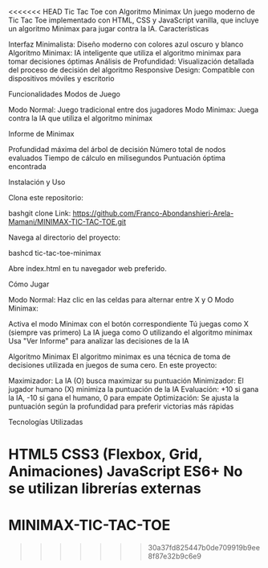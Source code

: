 <<<<<<< HEAD
Tic Tac Toe con Algoritmo Minimax
Un juego moderno de Tic Tac Toe implementado con HTML, CSS y JavaScript vanilla, que incluye un algoritmo Minimax para jugar contra la IA.
Características

Interfaz Minimalista: Diseño moderno con colores azul oscuro y blanco
Algoritmo Minimax: IA inteligente que utiliza el algoritmo minimax para tomar decisiones óptimas
Análisis de Profundidad: Visualización detallada del proceso de decisión del algoritmo
Responsive Design: Compatible con dispositivos móviles y escritorio

Funcionalidades
Modos de Juego

Modo Normal: Juego tradicional entre dos jugadores
Modo Minimax: Juega contra la IA que utiliza el algoritmo minimax

Informe de Minimax

Profundidad máxima del árbol de decisión
Número total de nodos evaluados
Tiempo de cálculo en milisegundos
Puntuación óptima encontrada

Instalación y Uso

Clona este repositorio:

bashgit clone Link: https://github.com/Franco-Abondanshieri-Arela-Mamani/MINIMAX-TIC-TAC-TOE.git

Navega al directorio del proyecto:

bashcd tic-tac-toe-minimax

Abre index.html en tu navegador web preferido.

Cómo Jugar

Modo Normal: Haz clic en las celdas para alternar entre X y O
Modo Minimax:

Activa el modo Minimax con el botón correspondiente
Tú juegas como X (siempre vas primero)
La IA juega como O utilizando el algoritmo minimax
Usa "Ver Informe" para analizar las decisiones de la IA



Algoritmo Minimax
El algoritmo minimax es una técnica de toma de decisiones utilizada en juegos de suma cero. En este proyecto:

Maximizador: La IA (O) busca maximizar su puntuación
Minimizador: El jugador humano (X) minimiza la puntuación de la IA
Evaluación: +10 si gana la IA, -10 si gana el humano, 0 para empate
Optimización: Se ajusta la puntuación según la profundidad para preferir victorias más rápidas

Tecnologías Utilizadas

HTML5
CSS3 (Flexbox, Grid, Animaciones)
JavaScript ES6+
No se utilizan librerías externas
=======
# MINIMAX-TIC-TAC-TOE
>>>>>>> 30a37fd825447b0de709919b9ee8f87e32b9c6e9
